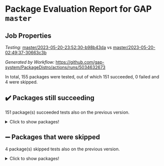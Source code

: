 # Package Evaluation Report for GAP `master`

## Job Properties

*Testing:* [master/2023-05-20-23:52:30-b98b43da](https://github.com/gap-system/PackageDistro/blob/data/reports/master/2023-05-20-23:52:30-b98b43da) vs [master/2023-05-20-02:49:37-30663c3b](https://github.com/gap-system/PackageDistro/blob/data/reports/master/2023-05-20-02:49:37-30663c3b)

*Generated by Workflow:* https://github.com/gap-system/PackageDistro/actions/runs/5034632673

In total, 155 packages were tested, out of which 151 succeeded, 0 failed and 4 were skipped.

## :heavy_check_mark: Packages still succeeding

151 package(s) succeeded tests also on the previous version.
<details><summary>Click to show packages!</summary>

- 4ti2interface 2023.02-04 [(success)](https://github.com/gap-system/PackageDistro/actions/runs/5034632673/jobs/9029637382)
- ace 5.6.2 [(success)](https://github.com/gap-system/PackageDistro/actions/runs/5034632673/jobs/9029637417)
- aclib 1.3.2 [(success)](https://github.com/gap-system/PackageDistro/actions/runs/5034632673/jobs/9029637438)
- agt 0.3.1 [(success)](https://github.com/gap-system/PackageDistro/actions/runs/5034632673/jobs/9029637460)
- alnuth 3.2.1 [(success)](https://github.com/gap-system/PackageDistro/actions/runs/5034632673/jobs/9029637493)
- anupq 3.3.0 [(success)](https://github.com/gap-system/PackageDistro/actions/runs/5034632673/jobs/9029637513)
- atlasrep 2.1.6 [(success)](https://github.com/gap-system/PackageDistro/actions/runs/5034632673/jobs/9029637535)
- autodoc 2022.10.20 [(success)](https://github.com/gap-system/PackageDistro/actions/runs/5034632673/jobs/9029637562)
- automata 1.15 [(success)](https://github.com/gap-system/PackageDistro/actions/runs/5034632673/jobs/9029637593)
- automgrp 1.3.2 [(success)](https://github.com/gap-system/PackageDistro/actions/runs/5034632673/jobs/9029637616)
- autpgrp 1.11 [(success)](https://github.com/gap-system/PackageDistro/actions/runs/5034632673/jobs/9029637646)
- cap 2023.05-11 [(success)](https://github.com/gap-system/PackageDistro/actions/runs/5034632673/jobs/9029637680)
- caratinterface 2.3.5 [(success)](https://github.com/gap-system/PackageDistro/actions/runs/5034632673/jobs/9029637710)
- cddinterface 2022.11.01 [(success)](https://github.com/gap-system/PackageDistro/actions/runs/5034632673/jobs/9029637738)
- circle 1.6.6 [(success)](https://github.com/gap-system/PackageDistro/actions/runs/5034632673/jobs/9029637775)
- classicpres 1.22 [(success)](https://github.com/gap-system/PackageDistro/actions/runs/5034632673/jobs/9029637843)
- cohomolo 1.6.11 [(success)](https://github.com/gap-system/PackageDistro/actions/runs/5034632673/jobs/9029637909)
- congruence 1.2.5 [(success)](https://github.com/gap-system/PackageDistro/actions/runs/5034632673/jobs/9029637946)
- corelg 1.56 [(success)](https://github.com/gap-system/PackageDistro/actions/runs/5034632673/jobs/9029637966)
- crime 1.6 [(success)](https://github.com/gap-system/PackageDistro/actions/runs/5034632673/jobs/9029637987)
- crisp 1.4.6 [(success)](https://github.com/gap-system/PackageDistro/actions/runs/5034632673/jobs/9029638031)
- crypting 0.10.4 [(success)](https://github.com/gap-system/PackageDistro/actions/runs/5034632673/jobs/9029638086)
- cryst 4.1.26 [(success)](https://github.com/gap-system/PackageDistro/actions/runs/5034632673/jobs/9029638132)
- crystcat 1.1.10 [(success)](https://github.com/gap-system/PackageDistro/actions/runs/5034632673/jobs/9029638162)
- ctbllib 1.3.6 [(success)](https://github.com/gap-system/PackageDistro/actions/runs/5034632673/jobs/9029638198)
- cubefree 1.19 [(success)](https://github.com/gap-system/PackageDistro/actions/runs/5034632673/jobs/9029638250)
- curlinterface 2.3.2 [(success)](https://github.com/gap-system/PackageDistro/actions/runs/5034632673/jobs/9029638281)
- cvec 2.8.1 [(success)](https://github.com/gap-system/PackageDistro/actions/runs/5034632673/jobs/9029638306)
- datastructures 0.3.0 [(success)](https://github.com/gap-system/PackageDistro/actions/runs/5034632673/jobs/9029638322)
- deepthought 1.0.6 [(success)](https://github.com/gap-system/PackageDistro/actions/runs/5034632673/jobs/9029638343)
- design 1.8 [(success)](https://github.com/gap-system/PackageDistro/actions/runs/5034632673/jobs/9029638377)
- difsets 2.3.1 [(success)](https://github.com/gap-system/PackageDistro/actions/runs/5034632673/jobs/9029638416)
- digraphs 1.6.2 [(success)](https://github.com/gap-system/PackageDistro/actions/runs/5034632673/jobs/9029638441)
- edim 1.3.7 [(success)](https://github.com/gap-system/PackageDistro/actions/runs/5034632673/jobs/9029638467)
- example 4.3.4 [(success)](https://github.com/gap-system/PackageDistro/actions/runs/5034632673/jobs/9029638488)
- examplesforhomalg 2023.02-04 [(success)](https://github.com/gap-system/PackageDistro/actions/runs/5034632673/jobs/9029638513)
- factint 1.6.3 [(success)](https://github.com/gap-system/PackageDistro/actions/runs/5034632673/jobs/9029638537)
- ferret 1.0.9 [(success)](https://github.com/gap-system/PackageDistro/actions/runs/5034632673/jobs/9029638559)
- fga 1.5.0 [(success)](https://github.com/gap-system/PackageDistro/actions/runs/5034632673/jobs/9029638576)
- fining 1.5.5 [(success)](https://github.com/gap-system/PackageDistro/actions/runs/5034632673/jobs/9029638597)
- float 1.0.3 [(success)](https://github.com/gap-system/PackageDistro/actions/runs/5034632673/jobs/9029638616)
- format 1.4.3 [(success)](https://github.com/gap-system/PackageDistro/actions/runs/5034632673/jobs/9029638641)
- forms 1.2.9 [(success)](https://github.com/gap-system/PackageDistro/actions/runs/5034632673/jobs/9029638665)
- fplsa 1.2.6 [(success)](https://github.com/gap-system/PackageDistro/actions/runs/5034632673/jobs/9029638691)
- fr 2.4.12 [(success)](https://github.com/gap-system/PackageDistro/actions/runs/5034632673/jobs/9029638717)
- francy 2.0.3 [(success)](https://github.com/gap-system/PackageDistro/actions/runs/5034632673/jobs/9029638744)
- fwtree 1.3 [(success)](https://github.com/gap-system/PackageDistro/actions/runs/5034632673/jobs/9029638772)
- gapdoc 1.6.6 [(success)](https://github.com/gap-system/PackageDistro/actions/runs/5034632673/jobs/9029638795)
- gauss 2023.02-04 [(success)](https://github.com/gap-system/PackageDistro/actions/runs/5034632673/jobs/9029638823)
- gaussforhomalg 2023.02-04 [(success)](https://github.com/gap-system/PackageDistro/actions/runs/5034632673/jobs/9029638846)
- gbnp 1.0.5 [(success)](https://github.com/gap-system/PackageDistro/actions/runs/5034632673/jobs/9029638866)
- generalizedmorphismsforcap 2023.03-01 [(success)](https://github.com/gap-system/PackageDistro/actions/runs/5034632673/jobs/9029638883)
- genss 1.6.8 [(success)](https://github.com/gap-system/PackageDistro/actions/runs/5034632673/jobs/9029638905)
- gradedmodules 2023.02-04 [(success)](https://github.com/gap-system/PackageDistro/actions/runs/5034632673/jobs/9029638926)
- gradedringforhomalg 2023.02-04 [(success)](https://github.com/gap-system/PackageDistro/actions/runs/5034632673/jobs/9029638947)
- grape 4.9.0 [(success)](https://github.com/gap-system/PackageDistro/actions/runs/5034632673/jobs/9029638969)
- groupoids 1.73 [(success)](https://github.com/gap-system/PackageDistro/actions/runs/5034632673/jobs/9029638997)
- grpconst 2.6.4 [(success)](https://github.com/gap-system/PackageDistro/actions/runs/5034632673/jobs/9029639034)
- guarana 0.96.3 [(success)](https://github.com/gap-system/PackageDistro/actions/runs/5034632673/jobs/9029639062)
- guava 3.18 [(success)](https://github.com/gap-system/PackageDistro/actions/runs/5034632673/jobs/9029639104)
- hap 1.55 [(success)](https://github.com/gap-system/PackageDistro/actions/runs/5034632673/jobs/9029639139)
- hapcryst 0.1.15 [(success)](https://github.com/gap-system/PackageDistro/actions/runs/5034632673/jobs/9029639182)
- hecke 1.5.3 [(success)](https://github.com/gap-system/PackageDistro/actions/runs/5034632673/jobs/9029639214)
- help 3.5 [(success)](https://github.com/gap-system/PackageDistro/actions/runs/5034632673/jobs/9029639248)
- homalg 2023.02-05 [(success)](https://github.com/gap-system/PackageDistro/actions/runs/5034632673/jobs/9029639284)
- homalgtocas 2023.02-04 [(success)](https://github.com/gap-system/PackageDistro/actions/runs/5034632673/jobs/9029639320)
- idrel 2.45 [(success)](https://github.com/gap-system/PackageDistro/actions/runs/5034632673/jobs/9029639353)
- images 1.3.1 [(success)](https://github.com/gap-system/PackageDistro/actions/runs/5034632673/jobs/9029639395)
- intpic 0.3.0 [(success)](https://github.com/gap-system/PackageDistro/actions/runs/5034632673/jobs/9029639433)
- io 4.8.1 [(success)](https://github.com/gap-system/PackageDistro/actions/runs/5034632673/jobs/9029639477)
- io_forhomalg 2023.02-04 [(success)](https://github.com/gap-system/PackageDistro/actions/runs/5034632673/jobs/9029639528)
- irredsol 1.4.4 [(success)](https://github.com/gap-system/PackageDistro/actions/runs/5034632673/jobs/9029639597)
- json 2.1.1 [(success)](https://github.com/gap-system/PackageDistro/actions/runs/5034632673/jobs/9029639646)
- jupyterkernel 1.5.0 [(success)](https://github.com/gap-system/PackageDistro/actions/runs/5034632673/jobs/9029639693)
- jupyterviz 1.5.6 [(success)](https://github.com/gap-system/PackageDistro/actions/runs/5034632673/jobs/9029639743)
- kan 1.35 [(success)](https://github.com/gap-system/PackageDistro/actions/runs/5034632673/jobs/9029639806)
- kbmag 1.5.11 [(success)](https://github.com/gap-system/PackageDistro/actions/runs/5034632673/jobs/9029639858)
- laguna 3.9.6 [(success)](https://github.com/gap-system/PackageDistro/actions/runs/5034632673/jobs/9029639904)
- liealgdb 2.2.1 [(success)](https://github.com/gap-system/PackageDistro/actions/runs/5034632673/jobs/9029639961)
- liepring 2.8 [(success)](https://github.com/gap-system/PackageDistro/actions/runs/5034632673/jobs/9029640012)
- liering 2.4.2 [(success)](https://github.com/gap-system/PackageDistro/actions/runs/5034632673/jobs/9029640052)
- linearalgebraforcap 2023.05-05 [(success)](https://github.com/gap-system/PackageDistro/actions/runs/5034632673/jobs/9029640095)
- localizeringforhomalg 2023.02-04 [(success)](https://github.com/gap-system/PackageDistro/actions/runs/5034632673/jobs/9029640148)
- loops 3.4.3 [(success)](https://github.com/gap-system/PackageDistro/actions/runs/5034632673/jobs/9029640187)
- lpres 1.0.3 [(success)](https://github.com/gap-system/PackageDistro/actions/runs/5034632673/jobs/9029640236)
- majoranaalgebras 1.5.1 [(success)](https://github.com/gap-system/PackageDistro/actions/runs/5034632673/jobs/9029640272)
- mapclass 1.4.6 [(success)](https://github.com/gap-system/PackageDistro/actions/runs/5034632673/jobs/9029640316)
- matgrp 0.70 [(success)](https://github.com/gap-system/PackageDistro/actions/runs/5034632673/jobs/9029640361)
- matricesforhomalg 2023.02-04 [(success)](https://github.com/gap-system/PackageDistro/actions/runs/5034632673/jobs/9029640401)
- modisom 2.5.4 [(success)](https://github.com/gap-system/PackageDistro/actions/runs/5034632673/jobs/9029640435)
- modulepresentationsforcap 2023.05-01 [(success)](https://github.com/gap-system/PackageDistro/actions/runs/5034632673/jobs/9029640476)
- modules 2023.02-04 [(success)](https://github.com/gap-system/PackageDistro/actions/runs/5034632673/jobs/9029640518)
- monoidalcategories 2023.05-03 [(success)](https://github.com/gap-system/PackageDistro/actions/runs/5034632673/jobs/9029640552)
- nconvex 2022.09-01 [(success)](https://github.com/gap-system/PackageDistro/actions/runs/5034632673/jobs/9029640584)
- nilmat 1.4.2 [(success)](https://github.com/gap-system/PackageDistro/actions/runs/5034632673/jobs/9029640613)
- nock 1.5 [(success)](https://github.com/gap-system/PackageDistro/actions/runs/5034632673/jobs/9029640649)
- normalizinterface 1.3.6 [(success)](https://github.com/gap-system/PackageDistro/actions/runs/5034632673/jobs/9029640677)
- nq 2.5.10 [(success)](https://github.com/gap-system/PackageDistro/actions/runs/5034632673/jobs/9029640708)
- numericalsgps 1.3.1 [(success)](https://github.com/gap-system/PackageDistro/actions/runs/5034632673/jobs/9029640738)
- openmath 11.5.3 [(success)](https://github.com/gap-system/PackageDistro/actions/runs/5034632673/jobs/9029640758)
- orb 4.9.0 [(success)](https://github.com/gap-system/PackageDistro/actions/runs/5034632673/jobs/9029640781)
- packagemanager 1.4.1 [(success)](https://github.com/gap-system/PackageDistro/actions/runs/5034632673/jobs/9029640808)
- patternclass 2.4.3 [(success)](https://github.com/gap-system/PackageDistro/actions/runs/5034632673/jobs/9029640826)
- permut 2.0.4 [(success)](https://github.com/gap-system/PackageDistro/actions/runs/5034632673/jobs/9029640854)
- polenta 1.3.10 [(success)](https://github.com/gap-system/PackageDistro/actions/runs/5034632673/jobs/9029640884)
- polymaking 0.8.6 [(success)](https://github.com/gap-system/PackageDistro/actions/runs/5034632673/jobs/9029640906)
- primgrp 3.4.4 [(success)](https://github.com/gap-system/PackageDistro/actions/runs/5034632673/jobs/9029640929)
- profiling 2.5.2 [(success)](https://github.com/gap-system/PackageDistro/actions/runs/5034632673/jobs/9029640954)
- qpa 1.34 [(success)](https://github.com/gap-system/PackageDistro/actions/runs/5034632673/jobs/9029640970)
- quagroup 1.8.3 [(success)](https://github.com/gap-system/PackageDistro/actions/runs/5034632673/jobs/9029640987)
- radiroot 2.9 [(success)](https://github.com/gap-system/PackageDistro/actions/runs/5034632673/jobs/9029641009)
- rcwa 4.7.1 [(success)](https://github.com/gap-system/PackageDistro/actions/runs/5034632673/jobs/9029641034)
- rds 1.8 [(success)](https://github.com/gap-system/PackageDistro/actions/runs/5034632673/jobs/9029641058)
- recog 1.4.2 [(success)](https://github.com/gap-system/PackageDistro/actions/runs/5034632673/jobs/9029641080)
- repndecomp 1.3.0 [(success)](https://github.com/gap-system/PackageDistro/actions/runs/5034632673/jobs/9029641095)
- repsn 3.1.1 [(success)](https://github.com/gap-system/PackageDistro/actions/runs/5034632673/jobs/9029641122)
- resclasses 4.7.3 [(success)](https://github.com/gap-system/PackageDistro/actions/runs/5034632673/jobs/9029641146)
- ringsforhomalg 2023.02-05 [(success)](https://github.com/gap-system/PackageDistro/actions/runs/5034632673/jobs/9029641163)
- sco 2023.02-04 [(success)](https://github.com/gap-system/PackageDistro/actions/runs/5034632673/jobs/9029641184)
- scscp 2.4.1 [(success)](https://github.com/gap-system/PackageDistro/actions/runs/5034632673/jobs/9029641204)
- semigroups 5.2.1 [(success)](https://github.com/gap-system/PackageDistro/actions/runs/5034632673/jobs/9029641227)
- sglppow 2.3 [(success)](https://github.com/gap-system/PackageDistro/actions/runs/5034632673/jobs/9029641261)
- sgpviz 0.999.5 [(success)](https://github.com/gap-system/PackageDistro/actions/runs/5034632673/jobs/9029641281)
- simpcomp 2.1.14 [(success)](https://github.com/gap-system/PackageDistro/actions/runs/5034632673/jobs/9029641297)
- singular 2023.02.09 [(success)](https://github.com/gap-system/PackageDistro/actions/runs/5034632673/jobs/9029641324)
- sl2reps 1.1 [(success)](https://github.com/gap-system/PackageDistro/actions/runs/5034632673/jobs/9029641337)
- sla 1.5.3 [(success)](https://github.com/gap-system/PackageDistro/actions/runs/5034632673/jobs/9029641365)
- smallgrp 1.5.3 [(success)](https://github.com/gap-system/PackageDistro/actions/runs/5034632673/jobs/9029641387)
- smallsemi 0.6.13 [(success)](https://github.com/gap-system/PackageDistro/actions/runs/5034632673/jobs/9029641403)
- sonata 2.9.6 [(success)](https://github.com/gap-system/PackageDistro/actions/runs/5034632673/jobs/9029641429)
- sophus 1.27 [(success)](https://github.com/gap-system/PackageDistro/actions/runs/5034632673/jobs/9029641450)
- spinsym 1.5.2 [(success)](https://github.com/gap-system/PackageDistro/actions/runs/5034632673/jobs/9029641476)
- standardff 0.9.4 [(success)](https://github.com/gap-system/PackageDistro/actions/runs/5034632673/jobs/9029641507)
- symbcompcc 1.3.2 [(success)](https://github.com/gap-system/PackageDistro/actions/runs/5034632673/jobs/9029641526)
- thelma 1.3 [(success)](https://github.com/gap-system/PackageDistro/actions/runs/5034632673/jobs/9029641554)
- tomlib 1.2.9 [(success)](https://github.com/gap-system/PackageDistro/actions/runs/5034632673/jobs/9029641573)
- toolsforhomalg 2023.05-01 [(success)](https://github.com/gap-system/PackageDistro/actions/runs/5034632673/jobs/9029641594)
- toric 1.9.5 [(success)](https://github.com/gap-system/PackageDistro/actions/runs/5034632673/jobs/9029641612)
- toricvarieties 2022.07.13 [(success)](https://github.com/gap-system/PackageDistro/actions/runs/5034632673/jobs/9029641636)
- transgrp 3.6.4 [(success)](https://github.com/gap-system/PackageDistro/actions/runs/5034632673/jobs/9029641665)
- ugaly 4.0.3 [(success)](https://github.com/gap-system/PackageDistro/actions/runs/5034632673/jobs/9029641693)
- unipot 1.5 [(success)](https://github.com/gap-system/PackageDistro/actions/runs/5034632673/jobs/9029641716)
- unitlib 4.2.0 [(success)](https://github.com/gap-system/PackageDistro/actions/runs/5034632673/jobs/9029641746)
- utils 0.82 [(success)](https://github.com/gap-system/PackageDistro/actions/runs/5034632673/jobs/9029641777)
- uuid 0.7 [(success)](https://github.com/gap-system/PackageDistro/actions/runs/5034632673/jobs/9029641815)
- walrus 0.9991 [(success)](https://github.com/gap-system/PackageDistro/actions/runs/5034632673/jobs/9029641856)
- wedderga 4.10.4 [(success)](https://github.com/gap-system/PackageDistro/actions/runs/5034632673/jobs/9029641886)
- xmod 2.91 [(success)](https://github.com/gap-system/PackageDistro/actions/runs/5034632673/jobs/9029641917)
- xmodalg 1.23 [(success)](https://github.com/gap-system/PackageDistro/actions/runs/5034632673/jobs/9029641957)
- yangbaxter 0.10.3 [(success)](https://github.com/gap-system/PackageDistro/actions/runs/5034632673/jobs/9029641996)
- zeromqinterface 0.14 [(success)](https://github.com/gap-system/PackageDistro/actions/runs/5034632673/jobs/9029642036)
</details>

## :heavy_minus_sign: Packages that were skipped

4 package(s) skipped tests also on the previous version.
<details><summary>Click to show packages!</summary>

- browse 1.8.21 [(skipped)](https://github.com/gap-system/PackageDistro/actions/runs/5034632673/jobs/9029548129)
- itc 1.5.1 [(skipped)](https://github.com/gap-system/PackageDistro/actions/runs/5034632673/jobs/9029548129)
- polycyclic 2.16 [(skipped)](https://github.com/gap-system/PackageDistro/actions/runs/5034632673/jobs/9029548129)
- xgap 4.31 [(skipped)](https://github.com/gap-system/PackageDistro/actions/runs/5034632673/jobs/9029548129)
</details>

